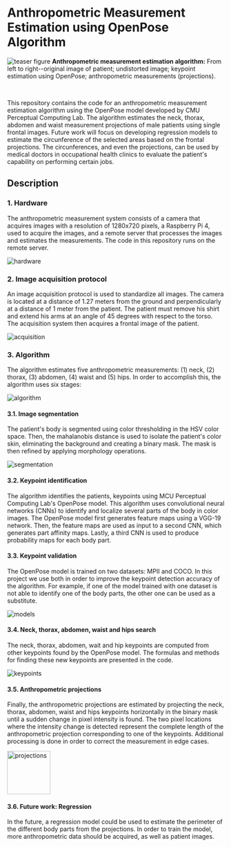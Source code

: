 # Anthropometric Measurement Estimation using OpenPose Algorithm

![teaser figure](images/teaser.png)
**Anthropometric measurement estimation algorithm:** From left to right--original image of patient; undistorted image; keypoint estimation using OpenPose; anthropometric measurements (projections). </p> 

<br/>

This repository contains the code for an anthropometric measurement estimation algorithm using the OpenPose model developed by CMU Perceptual Computing Lab. The algorithm estimates the neck, thorax, abdomen and waist measurement projections of male patients using single frontal images. Future work will focus on developing regression models to estimate the circunference of the selected areas based on the frontal projections. The circunferences, and even the projections, can be used by medical doctors in occupational health clinics to evaluate the patient's capability on performing certain jobs.

## Description

### 1. Hardware

The anthropometric measurement system consists of a camera that acquires images with a resolution of 1280x720 pixels, a Raspberry Pi 4, used to acquire the images, and a remote server that processes the images and estimates the measurements. The code in this repository runs on the remote server.

![hardware](images/hardware.png)

### 2. Image acquisition protocol

An image acquisition protocol is used to standardize all images. The camera is located at a distance of 1.27 meters from the ground and perpendicularly at a distance of 1 meter from the patient. The patient must remove his shirt and extend his arms at an angle of 45 degrees with respect to the torso. The acquisition system then acquires a frontal image of the patient.

![acquisition](images/acquisition.png)

### 3. Algorithm

The algorithm estimates five anthropometric measurements: (1) neck, (2) thorax, (3) abdomen, (4) waist and (5) hips. In order to accomplish this, the algorithm uses six stages:

![algorithm](images/algorithm.png)

#### 3.1. Image segmentation

The patient's body is segmented using color thresholding in the HSV color space. Then, the mahalanobis distance is used to isolate the patient's color skin, eliminating the background and creating a binary mask. The mask is then refined by applying morphology operations.

![segmentation](images/segmentation.png)

#### 3.2. Keypoint identification

The algorithm identifies the patients, keypoints using MCU Perceptual Computing Lab's OpenPose model. This algorithm uses convolutional neural networks (CNNs) to identify and localize several parts of the body in color images. The OpenPose model first generates feature maps using a VGG-19 network. Then, the feature maps are used as input to a second CNN, which generates part affinity maps. Lastly, a third CNN is used to produce probability maps for each body part.

#### 3.3. Keypoint validation

The OpenPose model is trained on two datasets: MPII and COCO. In this project we use both in order to improve the keypoint detection accuracy of the algorithm. For example, if one of the model trained with one dataset is not able to identify one of the body parts, the other one can be used as a substitute.

![models](images/coco_vs_mpii.png)

#### 3.4. Neck, thorax, abdomen, waist and hips search

The neck, thorax, abdomen, wait and hip keypoints are computed from other keypoints found by the OpenPose model. The formulas and methods for finding these new keypoints are presented in the code.

![keypoints](images/keypoints_defaced.png)

#### 3.5. Anthropometric projections

Finally, the anthropometric projections are estimated by projecting the neck, thorax, abdomen, waist and hips keypoints horizontally in the binary mask until a sudden change in pixel intensity is found. The two pixel locations where the intensity change is detected represent the complete length of the anthropometric projection corresponding to one of the keypoints. Additional processing is done in order to correct the measurement in edge cases.

<img src="projections_defaced.png" alt="projections" height="100"/>

#### 3.6. Future work: Regression

In the future, a regression model could be used to estimate the perimeter of the different body parts from the projections. In order to train the model, more anthropometric data should be acquired, as well as patient images.
